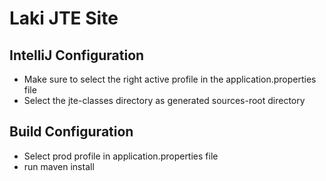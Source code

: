 # Laki JTE Site

## IntelliJ Configuration

- Make sure to select the right active profile in the application.properties file
- Select the jte-classes directory as generated sources-root directory

## Build Configuration

- Select prod profile in application.properties file
- run maven install